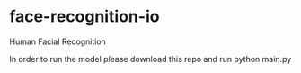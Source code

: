 # face-recognition-io

Human Facial Recognition 

In order to run the model please download this repo and run 
python main.py
